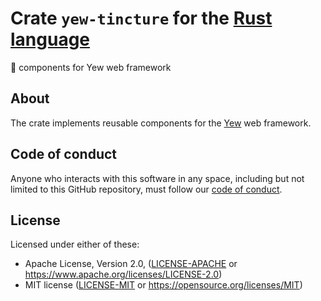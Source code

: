 # Crate `yew-tincture` for the [Rust language](https://www.rust-lang.org/)

📐 components for Yew web framework

## About

The crate implements reusable components for the [Yew](https://yew.rs) web framework.

## Code of conduct

Anyone who interacts with this software in any space, including but not limited
to this GitHub repository, must follow our [code of
conduct](code_of_conduct.md).

## License

Licensed under either of these:

 * Apache License, Version 2.0, ([LICENSE-APACHE](LICENSE-APACHE) or
   https://www.apache.org/licenses/LICENSE-2.0)
 * MIT license ([LICENSE-MIT](LICENSE-MIT) or
   https://opensource.org/licenses/MIT)
